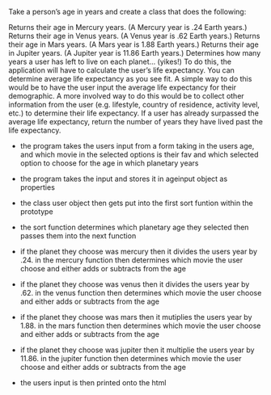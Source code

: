 Take a person’s age in years and create a class that does the following:

Returns their age in Mercury years. (A Mercury year is .24 Earth years.)
Returns their age in Venus years. (A Venus year is .62 Earth years.)
Returns their age in Mars years. (A Mars year is 1.88 Earth years.)
Returns their age in Jupiter years. (A Jupiter year is 11.86 Earth years.)
Determines how many years a user has left to live on each planet… (yikes!) To do this, the application will have to calculate the user’s life expectancy. You can determine average life expectancy as you see fit. A simple way to do this would be to have the user input the average life expectancy for their demographic. A more involved way to do this would be to collect other information from the user (e.g. lifestyle, country of residence, activity level, etc.) to determine their life expectancy.
If a user has already surpassed the average life expectancy, return the number of years they have lived past the life expectancy.


- the program takes the users input from a form taking in the users age, and which movie in the selected options is their fav and which selected option to choose for the age in which planetary years 

- the program takes the input and stores it in ageinput object as properties

- the class user object then gets put into the first sort funtion within the prototype

- the sort function determines which planetary age they selected then passes them into the next function

- if the planet they choose was mercury then it divides the users year by .24. in the mercury function then determines which movie the user choose and either adds or subtracts from the age 

- if the planet they choose was venus then it divides the users year by .62. in the venus function then determines which movie the user choose and either adds or subtracts from the age 

- if the planet they choose was mars then it mutiplies the users year by 1.88. in the mars function then determines which movie the user choose and either adds or subtracts from the age 

- if the planet they choose was jupiter then it multiplie the users year by 11.86. in the jupiter function then determines which movie the user choose and either adds or subtracts from the age 

- the users input is then printed onto the html